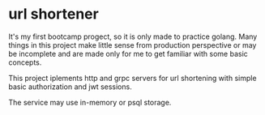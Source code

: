# url shortener

It's my first bootcamp progect, so it is only made to practice golang. Many things in this project make little sense from production perspective or may be incomplete and are made only for me to get familiar with some basic concepts.

This project iplements http and grpc servers for url shortening with simple basic authorization and jwt sessions. 

The service may use in-memory or psql storage.
